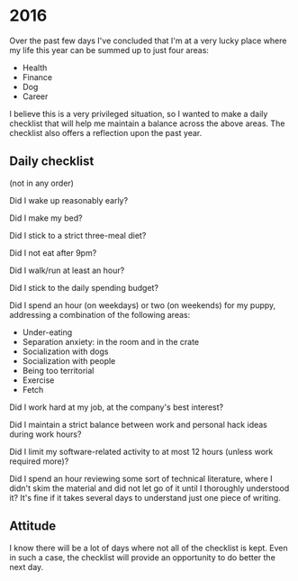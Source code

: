# 2016

Over the past few days I've concluded that I'm at a very lucky place where my
life this year can be summed up to just four areas:

- Health
- Finance
- Dog
- Career

I believe this is a very privileged situation, so I wanted to make a daily
checklist that will help me maintain a balance across the above areas.
The checklist also offers a reflection upon the past year.

## Daily checklist

(not in any order)

Did I wake up reasonably early?

Did I make my bed?

Did I stick to a strict three-meal diet?

Did I not eat after 9pm?

Did I walk/run at least an hour?

Did I stick to the daily spending budget?

Did I spend an hour (on weekdays) or two (on weekends) for my puppy, addressing
a combination of the following areas:
- Under-eating
- Separation anxiety: in the room and in the crate
- Socialization with dogs
- Socialization with people
- Being too territorial
- Exercise
- Fetch

Did I work hard at my job, at the company's best interest?

Did I maintain a strict balance between work and personal hack ideas during work
hours?

Did I limit my software-related activity to at most 12 hours (unless work
required more)?

Did I spend an hour reviewing some sort of technical literature, where I didn't
skim the material and did not let go of it until I thoroughly understood it?
It's fine if it takes several days to understand just one piece of writing.

## Attitude

I know there will be a lot of days where not all of the checklist is kept.
Even in such a case, the checklist will provide an opportunity to do better the
next day.
